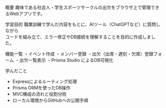 概要
趣味である社会人・学生スポーツサークルの出欠をブラウザ上で管理できるWebアプリです。

学習目的
職業訓練で学んだ内容をもとに、AIツール（ChatGPTなど）に質問しながら  
コードを組み立て、エラー修正やDB接続を理解することを目的に作成しました。

機能一覧
・イベント作成
・メンバー登録
・出欠（出席・遅刻・欠席）登録フォーム
・出欠一覧表示
・Prisma Studio によるDB可視化

学んだこと
- Expressによるルーティング処理
- Prisma ORMを使ったDB操作
- MVC構成の流れと役割分担
- ローカル環境からGitHubへの公開手順

